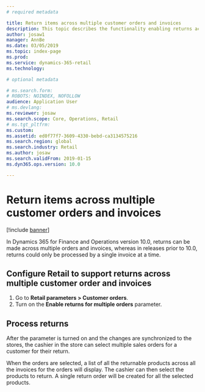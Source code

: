 ```yaml
---
# required metadata

title: Return items across multiple customer orders and invoices
description: This topic describes the functionality enabling returns across multiple customer orders and invoices in Dynamics 365  Retail.
author: josaw1
manager: AnnBe
ms.date: 03/05/2019
ms.topic: index-page
ms.prod: 
ms.service: dynamics-365-retail
ms.technology: 

# optional metadata

# ms.search.form: 
# ROBOTS: NOINDEX, NOFOLLOW
audience: Application User
# ms.devlang: 
ms.reviewer: josaw
ms.search.scope: Core, Operations, Retail
# ms.tgt_pltfrm: 
ms.custom: 
ms.assetid: ed0f77f7-3609-4330-bebd-ca3134575216
ms.search.region: global
ms.search.industry: Retail
ms.author: josaw
ms.search.validFrom: 2019-01-15
ms.dyn365.ops.version: 10.0

---
```

# Return items across multiple customer orders and invoices

[!include [banner](includes/banner.md)]


In Dynamics 365 for Finance and Operations version 10.0, returns can be made across multiple orders and invoices, whereas in releases prior to 10.0, returns could only be processed by a single invoice at a time. 

## Configure Retail to support returns across multiple customer order and invoices

1. Go to **Retail parameters \> Customer orders**.
1. Turn on the **Enable returns for multiple orders** parameter. 

## Process returns

After the parameter is turned on and the changes are synchronized to the stores, the cashier in the store can select multiple sales orders for a customer for their return.

When the orders are selected, a list of all the returnable products across all the invoices for the orders will display. The cashier can then select the products to return. A single return order will be created for all the selected products.

